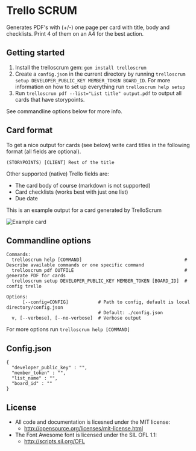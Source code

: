 # Trello SCRUM

Generates PDF's with (+/-) one page per card with title, body and checklists. Print 4 of them on an A4 for the best action.

## Getting started

1. Install the trelloscrum gem: `gem install trelloscrum`
1. Create a `config.json` in the current directory by running `trelloscrum setup DEVELOPER_PUBLIC_KEY MEMBER_TOKEN BOARD_ID`. For more information on how to set up everything run `trelloscrum help setup`
1. Run `trelloscrum pdf --list="List title" output.pdf` to output all cards that have storypoints.

See commandline options below for more info.

## Card format

To get a nice output for cards (see below) write card titles in the following format (all fields are optional).

`(STORYPOINTS) [CLIENT] Rest of the title`

Other supported (native) Trello fields are:

* The card body of course (markdown is not supported)
* Card checklists (works best with just one list)
* Due date

This is an example output for a card generated by TrelloScrum

![Example card](https://github.com/flurin/trelloscrum/raw/master/doc/card_example.png)

## Commandline options

```
Commands:
  trelloscrum help [COMMAND]                                      # Describe available commands or one specific command
  trelloscrum pdf OUTFILE                                         # generate PDF for cards
  trelloscrum setup DEVELOPER_PUBLIC_KEY MEMBER_TOKEN [BOARD_ID]  # config trello

Options:
      [--config=CONFIG]           # Path to config, default is local directory/config.json
                                  # Default: ./config.json
  v, [--verbose], [--no-verbose]  # Verbose output
```

For more options run `trelloscrum help [COMMAND]`

## Config.json

```
{
  "developer_public_key" : "",
  "member_token" : "",
  "list_name" : "",
  "board_id" : ""
}
```

## License

- All code and documentation is licesned under the MIT license:
  - http://opensource.org/licenses/mit-license.html
- The Font Awesome font is licensed under the SIL OFL 1.1:
  - http://scripts.sil.org/OFL